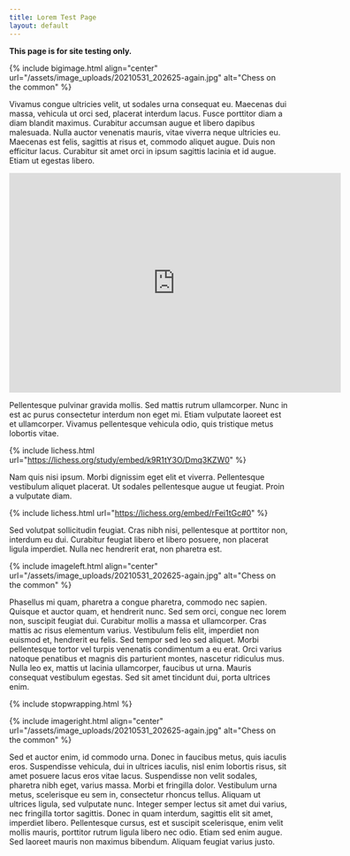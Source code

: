 ```yaml
---
title: Lorem Test Page
layout: default
---
```


**This page is for site testing only.**

{% include bigimage.html align="center" url="/assets/image_uploads/20210531_202625-again.jpg" alt="Chess on the common" %}

Vivamus congue ultricies velit, ut sodales urna consequat eu. Maecenas dui massa, vehicula ut orci sed, placerat interdum lacus. Fusce porttitor diam a diam blandit maximus. Curabitur accumsan augue et libero dapibus malesuada. Nulla auctor venenatis mauris, vitae viverra neque ultricies eu. Maecenas est felis, sagittis at risus et, commodo aliquet augue. Duis non efficitur lacus. Curabitur sit amet orci in ipsum sagittis lacinia et id augue. Etiam ut egestas libero.

<div class="lichesscontainer">
    <iframe class="responsive-iframe lichessgame" width=600 height=397 src="https://lichess.org/study/embed/k9R1tY3O/Dmq3KZW0" frameborder=0>
    <p>This is what appears if iframes not supported, probably</p>
    </iframe>
</div>

Pellentesque pulvinar gravida mollis. Sed mattis rutrum ullamcorper. Nunc in est ac purus consectetur interdum non eget mi. Etiam vulputate laoreet est et ullamcorper. Vivamus pellentesque vehicula odio, quis tristique metus lobortis vitae.

{% include lichess.html url="https://lichess.org/study/embed/k9R1tY3O/Dmq3KZW0" %}

Nam quis nisi ipsum. Morbi dignissim eget elit et viverra. Pellentesque vestibulum aliquet placerat. Ut sodales pellentesque augue ut feugiat. Proin a vulputate diam.

{% include lichess.html url="https://lichess.org/embed/rFei1tGc#0" %}

Sed volutpat sollicitudin feugiat. Cras nibh nisi, pellentesque at porttitor non, interdum eu dui. Curabitur feugiat libero et libero posuere, non placerat ligula imperdiet. Nulla nec hendrerit erat, non pharetra est.

{% include imageleft.html align="center" url="/assets/image_uploads/20210531_202625-again.jpg" alt="Chess on the common" %}

Phasellus mi quam, pharetra a congue pharetra, commodo nec sapien. Quisque et auctor quam, et hendrerit nunc. Sed sem orci, congue nec lorem non, suscipit feugiat dui. Curabitur mollis a massa et ullamcorper. Cras mattis ac risus elementum varius. Vestibulum felis elit, imperdiet non euismod et, hendrerit eu felis. Sed tempor sed leo sed aliquet. Morbi pellentesque tortor vel turpis venenatis condimentum a eu erat. Orci varius natoque penatibus et magnis dis parturient montes, nascetur ridiculus mus. Nulla leo ex, mattis ut lacinia ullamcorper, faucibus ut urna. Mauris consequat vestibulum egestas. Sed sit amet tincidunt dui, porta ultrices enim.

{% include stopwrapping.html %}

{% include imageright.html align="center" url="/assets/image_uploads/20210531_202625-again.jpg" alt="Chess on the common" %}

Sed et auctor enim, id commodo urna. Donec in faucibus metus, quis iaculis eros. Suspendisse vehicula, dui in ultrices iaculis, nisl enim lobortis risus, sit amet posuere lacus eros vitae lacus. Suspendisse non velit sodales, pharetra nibh eget, varius massa. Morbi et fringilla dolor. Vestibulum urna metus, scelerisque eu sem in, consectetur rhoncus tellus. Aliquam ut ultrices ligula, sed vulputate nunc. Integer semper lectus sit amet dui varius, nec fringilla tortor sagittis. Donec in quam interdum, sagittis elit sit amet, imperdiet libero. Pellentesque cursus, est et suscipit scelerisque, enim velit mollis mauris, porttitor rutrum ligula libero nec odio. Etiam sed enim augue. Sed laoreet mauris non maximus bibendum. Aliquam feugiat varius justo.
